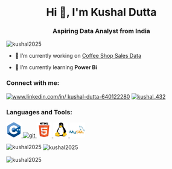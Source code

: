 <h1 align="center">Hi 👋, I'm Kushal Dutta</h1>
<h3 align="center">Aspiring Data Analyst from India</h3>

<p align="left"> <img src="https://komarev.com/ghpvc/?username=kushal2025&label=Profile%20views&color=0e75b6&style=flat" alt="kushal2025" /> </p>

- 🔭 I’m currently working on [Coffee Shop Sales Data](https://github.com/Kushal2025/Coffe-Shop-Sales)

- 🌱 I’m currently learning **Power Bi**

<h3 align="left">Connect with me:</h3>
<p align="left">
<a href="https://linkedin.com/in/www.linkedin.com/in/ kushal-dutta-640122280" target="blank"><img align="center" src="https://raw.githubusercontent.com/rahuldkjain/github-profile-readme-generator/master/src/images/icons/Social/linked-in-alt.svg" alt="www.linkedin.com/in/ kushal-dutta-640122280" height="30" width="40" /></a>
<a href="https://www.leetcode.com/kushal_432" target="blank"><img align="center" src="https://raw.githubusercontent.com/rahuldkjain/github-profile-readme-generator/master/src/images/icons/Social/leet-code.svg" alt="kushal_432" height="30" width="40" /></a>
</p>

<h3 align="left">Languages and Tools:</h3>
<p align="left"> <a href="https://www.w3schools.com/cpp/" target="_blank" rel="noreferrer"> <img src="https://raw.githubusercontent.com/devicons/devicon/master/icons/cplusplus/cplusplus-original.svg" alt="cplusplus" width="40" height="40"/> </a> <a href="https://git-scm.com/" target="_blank" rel="noreferrer"> <img src="https://www.vectorlogo.zone/logos/git-scm/git-scm-icon.svg" alt="git" width="40" height="40"/> </a> <a href="https://www.w3.org/html/" target="_blank" rel="noreferrer"> <img src="https://raw.githubusercontent.com/devicons/devicon/master/icons/html5/html5-original-wordmark.svg" alt="html5" width="40" height="40"/> </a> <a href="https://www.linux.org/" target="_blank" rel="noreferrer"> <img src="https://raw.githubusercontent.com/devicons/devicon/master/icons/linux/linux-original.svg" alt="linux" width="40" height="40"/> </a> <a href="https://www.mysql.com/" target="_blank" rel="noreferrer"> <img src="https://raw.githubusercontent.com/devicons/devicon/master/icons/mysql/mysql-original-wordmark.svg" alt="mysql" width="40" height="40"/> </a> </p>

<p><img align="left" src="https://github-readme-stats.vercel.app/api/top-langs?username=kushal2025&show_icons=true&locale=en&layout=compact" alt="kushal2025" /></p>

<p>&nbsp;<img align="center" src="https://github-readme-stats.vercel.app/api?username=kushal2025&show_icons=true&locale=en" alt="kushal2025" /></p>

<p><img align="center" src="https://github-readme-streak-stats.herokuapp.com/?user=kushal2025&" alt="kushal2025" /></p>
